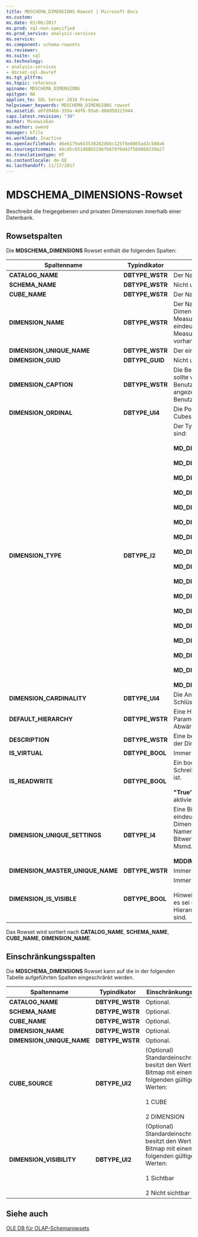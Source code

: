```yaml
---
title: MDSCHEMA_DIMENSIONS-Rowset | Microsoft Docs
ms.custom: 
ms.date: 03/06/2017
ms.prod: sql-non-specified
ms.prod_service: analysis-services
ms.service: 
ms.component: schema-rowsets
ms.reviewer: 
ms.suite: sql
ms.technology:
- analysis-services
- docset-sql-devref
ms.tgt_pltfrm: 
ms.topic: reference
apiname: MDSCHEMA_DIMENSIONS
apitype: NA
applies_to: SQL Server 2016 Preview
helpviewer_keywords: MDSCHEMA_DIMENSIONS rowset
ms.assetid: a0fd94bb-359a-4df6-93a6-d60d50223944
caps.latest.revision: "30"
author: Minewiskan
ms.author: owend
manager: kfile
ms.workload: Inactive
ms.openlocfilehash: d6e6179a6d3538282dbbc125f8e8865ad3c560a6
ms.sourcegitcommit: 44cd5c651488b5296fb679f6d43f50d068339a27
ms.translationtype: HT
ms.contentlocale: de-DE
ms.lasthandoff: 11/17/2017
---
```

# <a name="mdschemadimensions-rowset"></a>MDSCHEMA_DIMENSIONS-Rowset
  Beschreibt die freigegebenen und privaten Dimensionen innerhalb einer Datenbank.  
  
## <a name="rowset-columns"></a>Rowsetspalten  
 Die **MDSCHEMA_DIMENSIONS** Rowset enthält die folgenden Spalten:  
  
|Spaltenname|Typindikator|Description|  
|-----------------|--------------------|-----------------|  
|**CATALOG_NAME**|**DBTYPE_WSTR**|Der Name der Datenbank.|  
|**SCHEMA_NAME**|**DBTYPE_WSTR**|Nicht unterstützt.|  
|**CUBE_NAME**|**DBTYPE_WSTR**|Der Name des Cubes.|  
|**DIMENSION_NAME**|**DBTYPE_WSTR**|Der Name der Dimension. Wenn eine Dimension Teil mehrerer Cubes oder Measuregruppen ist, dann ist für jede eindeutige Kombination aus Dimension, Measuregruppe und Cube eine Zeile vorhanden.|  
|**DIMENSION_UNIQUE_NAME**|**DBTYPE_WSTR**|Der eindeutige Name der Dimension.|  
|**DIMENSION_GUID**|**DBTYPE_GUID**|Nicht unterstützt.|  
|**DIMENSION_CAPTION**|**DBTYPE_WSTR**|Die Beschriftung der Dimension. Diese sollte verwendet werden, wenn dem Benutzer der Name der Dimension angezeigt wird, beispielsweise in der Benutzeroberfläche oder in Berichten.|  
|**DIMENSION_ORDINAL**|**DBTYPE_UI4**|Die Position der Dimension innerhalb des Cubes.|  
|**DIMENSION_TYPE**|**DBTYPE_I2**|Der Typ der Dimension. Gültige Werte sind:<br /><br /> **MD_DIMTYPE_UNKNOWN** (**0**)<br /><br /> **MD_DIMTYPE_TIME** (**1**)<br /><br /> **MD_DIMTYPE_MEASURE** (**2**)<br /><br /> **MD_DIMTYPE_OTHER** (**3**)<br /><br /> **MD_DIMTYPE_QUANTITATIVE** (**5**)<br /><br /> **MD_DIMTYPE_ACCOUNTS** (**6**)<br /><br /> **MD_DIMTYPE_CUSTOMERS** (**7**)<br /><br /> **MD_DIMTYPE_PRODUCTS** (**8**)<br /><br /> **MD_DIMTYPE_SCENARIO** (**9**)<br /><br /> **MD_DIMTYPE_UTILIY** (**10**)<br /><br /> **MD_DIMTYPE_CURRENCY** (**11**)<br /><br /> **MD_DIMTYPE_RATES** (**12**)<br /><br /> **MD_DIMTYPE_CHANNEL** (**13**)<br /><br /> **MD_DIMTYPE_PROMOTION** (**14**)<br /><br /> **MD_DIMTYPE_ORGANIZATION** (**15**)<br /><br /> **MD_DIMTYPE_BILL_OF_MATERIALS** (**16**)<br /><br /> **MD_DIMTYPE_GEOGRAPHY** (**17**)|  
|**DIMENSION_CARDINALITY**|**DBTYPE_UI4**|Die Anzahl der Elemente im Schlüsselattribut.|  
|**DEFAULT_HIERARCHY**|**DBTYPE_WSTR**|Eine Hierarchie aus der Dimension. Dieser Parameter wird aus Gründen der Abwärtskompatibilität beibehalten.|  
|**DESCRIPTION**|**DBTYPE_WSTR**|Eine benutzerfreundliche Beschreibung der Dimension.|  
|**IS_VIRTUAL**|**DBTYPE_BOOL**|Immer **"false"**.|  
|**IS_READWRITE**|**DBTYPE_BOOL**|Ein boolescher Wert, der angibt, ob der Schreibzugriff für die Dimension aktiviert ist.<br /><br /> **"True"** , wenn die Dimension mit aktiviertem Schreibzugriff ist.|  
|**DIMENSION_UNIQUE_SETTINGS**|**DBTYPE_I4**|Eine Bitmap, die angibt, welche Spalten eindeutige Werte enthalten, wenn die Dimension nur Elemente mit eindeutigen Namen enthält. Die folgenden Bitwertkonstanten sind in der Datei Msmd.h für diese Bitmap definiert:<br /><br /> **MDDIMENSIONS_MEMBER_KEY_UNIQUE**|  
|**DIMENSION_MASTER_UNIQUE_NAME**|**DBTYPE_WSTR**|Immer **NULL**.|  
|**DIMENSION_IS_VISIBLE**|**DBTYPE_BOOL**|Immer **"true"**.<br /><br /> Hinweis: Eine Dimension ist nicht sichtbar, es sei denn, eine oder mehrere Hierarchien in der Dimension sichtbar sind.|  
  
 Das Rowset wird sortiert nach **CATALOG_NAME**, **SCHEMA_NAME**, **CUBE_NAME**, **DIMENSION_NAME**.  
  
## <a name="restriction-columns"></a>Einschränkungsspalten  
 Die **MDSCHEMA_DIMENSIONS** Rowset kann auf die in der folgenden Tabelle aufgeführten Spalten eingeschränkt werden.  
  
|Spaltenname|Typindikator|Einschränkungsstatus|  
|-----------------|--------------------|-----------------------|  
|**CATALOG_NAME**|**DBTYPE_WSTR**|Optional.|  
|**SCHEMA_NAME**|**DBTYPE_WSTR**|Optional.|  
|**CUBE_NAME**|**DBTYPE_WSTR**|Optional.|  
|**DIMENSION_NAME**|**DBTYPE_WSTR**|Optional.|  
|**DIMENSION_UNIQUE_NAME**|**DBTYPE_WSTR**|Optional.|  
|**CUBE_SOURCE**|**DBTYPE_UI2**|(Optional) Standardeinschränkung besitzt den Wert 1. Eine Bitmap mit einem der folgenden gültigen Werten:<br /><br /> 1 CUBE<br /><br /> 2 DIMENSION|  
|**DIMENSION_VISIBILITY**|**DBTYPE_UI2**|(Optional) Standardeinschränkung besitzt den Wert 1. Eine Bitmap mit einem der folgenden gültigen Werten:<br /><br /> 1 Sichtbar<br /><br /> 2 Nicht sichtbar|  
  
## <a name="see-also"></a>Siehe auch  
 [OLE DB für OLAP-Schemarowsets](../../../analysis-services/schema-rowsets/ole-db-olap/ole-db-for-olap-schema-rowsets.md)  
  
  

